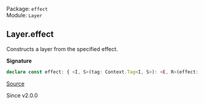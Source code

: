 Package: `effect`<br />
Module: `Layer`<br />

## Layer.effect

Constructs a layer from the specified effect.

**Signature**

```ts
declare const effect: { <I, S>(tag: Context.Tag<I, S>): <E, R>(effect: Effect.Effect<Types.NoInfer<S>, E, R>) => Layer<I, E, R>; <I, S, E, R>(tag: Context.Tag<I, S>, effect: Effect.Effect<Types.NoInfer<S>, E, R>): Layer<I, E, R>; }
```

[Source](https://github.com/Effect-TS/effect/tree/main/packages/effect/src/Layer.ts#L272)

Since v2.0.0